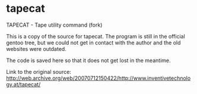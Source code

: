 # tapecat
TAPECAT - Tape utility command (fork)

This is a copy of the source for tapecat.
The program is still in the official gentoo tree,
but we could not get in contact with the author and 
the old websites were outdated.

The code is saved here so that it does not get lost
in the meantime. 

Link to the original source:
http://web.archive.org/web/20070712150422/http://www.inventivetechnology.at/tapecat/

